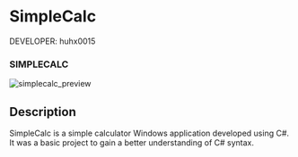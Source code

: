 SimpleCalc
==========

DEVELOPER: huhx0015

### SIMPLECALC
![simplecalc_preview](https://cloud.githubusercontent.com/assets/1645482/17165229/c726bcf0-5383-11e6-82fd-127a4d9c2ecb.png)

## Description

SimpleCalc is a simple calculator Windows application developed using C#. It was a basic project to gain a better understanding of C# syntax.
